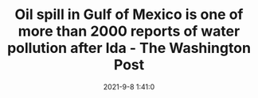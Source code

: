 ---
"title": "Oil spill in Gulf of Mexico is one of more than 2000 reports of water pollution after Ida - The Washington Post"
"date": "2021-9-8 1:41:0"
"feed_name": "GOOGLENEWS"
"feed_website": "https://news.google.com/search?q=drilling%2Bincident&hl=en-US&gl=US&ceid=US:en"
"feed_rss": "https://news.google.com/rss/search?q=drilling%2Bincident&hl=en-US&gl=US&ceid=US:en"
"link": "https://www.washingtonpost.com/climate-environment/2021/09/07/oil-spill-hurricane-ida/"
"file": "_posts/2021-1-1-c1318fd00ced5bd2fff3452acf86994514c65258.md"
"accident": "1"
"drilling": "1"
---